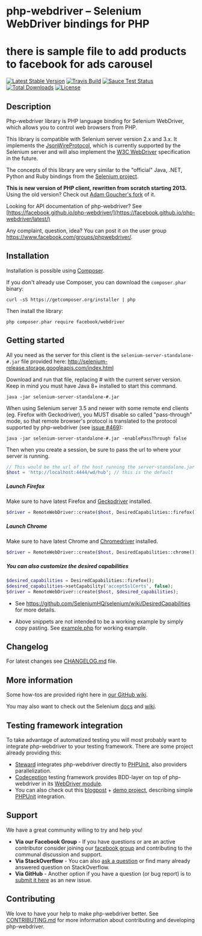 # php-webdriver – Selenium WebDriver bindings for PHP 
# there is sample file to add products to facebook for ads carousel

[![Latest Stable Version](https://img.shields.io/packagist/v/facebook/webdriver.svg?style=flat-square)](https://packagist.org/packages/facebook/webdriver)
[![Travis Build](https://img.shields.io/travis/facebook/php-webdriver/community.svg?style=flat-square)](https://travis-ci.org/facebook/php-webdriver)
[![Sauce Test Status](https://saucelabs.com/buildstatus/php-webdriver)](https://saucelabs.com/u/php-webdriver)
[![Total Downloads](https://img.shields.io/packagist/dt/facebook/webdriver.svg?style=flat-square)](https://packagist.org/packages/facebook/webdriver)
[![License](https://img.shields.io/packagist/l/facebook/webdriver.svg?style=flat-square)](https://packagist.org/packages/facebook/webdriver)

## Description
Php-webdriver library is PHP language binding for Selenium WebDriver, which allows you to control web browsers from PHP.

This library is compatible with Selenium server version 2.x and 3.x.
It implements the [JsonWireProtocol](https://github.com/SeleniumHQ/selenium/wiki/JsonWireProtocol), which is currently supported
by the Selenium server and will also implement the [W3C WebDriver](https://w3c.github.io/webdriver/webdriver-spec.html) specification in the future.

The concepts of this library are very similar to the "official" Java, .NET, Python and Ruby bindings from the
[Selenium project](https://github.com/SeleniumHQ/selenium/).

**This is new version of PHP client, rewritten from scratch starting 2013.**
Using the old version? Check out [Adam Goucher's fork](https://github.com/Element-34/php-webdriver) of it.

Looking for API documentation of php-webdriver? See [https://facebook.github.io/php-webdriver/](https://facebook.github.io/php-webdriver/latest/)

Any complaint, question, idea? You can post it on the user group https://www.facebook.com/groups/phpwebdriver/.

## Installation

Installation is possible using [Composer](https://getcomposer.org/).

If you don't already use Composer, you can download the `composer.phar` binary:

    curl -sS https://getcomposer.org/installer | php

Then install the library:

    php composer.phar require facebook/webdriver

## Getting started

All you need as the server for this client is the `selenium-server-standalone-#.jar` file provided here: http://selenium-release.storage.googleapis.com/index.html

Download and run that file, replacing # with the current server version. Keep in mind you must have Java 8+ installed to start this command.

    java -jar selenium-server-standalone-#.jar

When using Selenium server 3.5 and newer with some remote end clients (eg. Firefox with Geckodriver), you MUST disable so called "pass-through" mode, so that remote browser's protocol is translated to the protocol supported by php-webdriver (see [issue #469](https://github.com/facebook/php-webdriver/issues/469)):

    java -jar selenium-server-standalone-#.jar -enablePassThrough false

Then when you create a session, be sure to pass the url to where your server is running.

```php
// This would be the url of the host running the server-standalone.jar
$host = 'http://localhost:4444/wd/hub'; // this is the default
```

##### Launch Firefox

Make sure to have latest Firefox and [Geckodriver](https://github.com/mozilla/geckodriver/releases) installed.

```php
$driver = RemoteWebDriver::create($host, DesiredCapabilities::firefox());
```

##### Launch Chrome

Make sure to have latest Chrome and [Chromedriver](https://sites.google.com/a/chromium.org/chromedriver/downloads) installed.

```php
$driver = RemoteWebDriver::create($host, DesiredCapabilities::chrome());
```

##### You can also customize the desired capabilities

```php
$desired_capabilities = DesiredCapabilities::firefox();
$desired_capabilities->setCapability('acceptSslCerts', false);
$driver = RemoteWebDriver::create($host, $desired_capabilities);
```

* See https://github.com/SeleniumHQ/selenium/wiki/DesiredCapabilities for more details.

* Above snippets are not intended to be a working example by simply copy pasting. See [example.php](example.php) for working example.

## Changelog
For latest changes see [CHANGELOG.md](CHANGELOG.md) file.

## More information

Some how-tos are provided right here in [our GitHub wiki](https://github.com/facebook/php-webdriver/wiki).

You may also want to check out the Selenium [docs](http://docs.seleniumhq.org/docs/) and [wiki](https://github.com/SeleniumHQ/selenium/wiki).

## Testing framework integration

To take advantage of automatized testing you will most probably want to integrate php-webdriver to your testing framework.
There are some project already providing this:

- [Steward](https://github.com/lmc-eu/steward) integrates php-webdriver directly to [PHPUnit](https://phpunit.de/), also providers parallelization.
- [Codeception](http://codeception.com) testing framework provides BDD-layer on top of php-webdriver in its [WebDriver module](http://codeception.com/docs/modules/WebDriver).
- You can also check out this [blogpost](http://codeception.com/11-12-2013/working-with-phpunit-and-selenium-webdriver.html) + [demo project](https://github.com/DavertMik/php-webdriver-demo), describing simple [PHPUnit](https://phpunit.de/) integration.

## Support

We have a great community willing to try and help you!

- **Via our Facebook Group** - If you have questions or are an active contributor consider joining our [facebook group](https://www.facebook.com/groups/phpwebdriver/) and contributing to the communal discussion and support.
- **Via StackOverflow** - You can also [ask a question](https://stackoverflow.com/questions/ask?tags=php+selenium-webdriver) or find many already answered question on StackOverflow.
- **Via GitHub** - Another option if you have a question (or bug report) is to [submit it here](https://github.com/facebook/php-webdriver/issues/new) as an new issue.

## Contributing

We love to have your help to make php-webdriver better. See [CONTRIBUTING.md](CONTRIBUTING.md) for more information
about contributing and developing php-webdriver.
